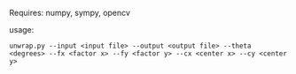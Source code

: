 Requires: numpy, sympy, opencv

usage:

    unwrap.py --input <input file> --output <output file> --theta <degrees> --fx <factor x> --fy <factor y> --cx <center x> --cy <center y>
